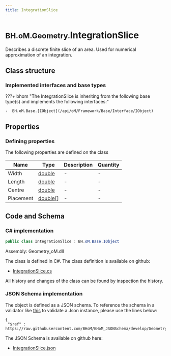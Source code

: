 ```yaml
---
title: IntegrationSlice
---
```


# <small>BH.oM.Geometry.</small>**IntegrationSlice**

Describes a discrete finite slice of an area. Used for numerical approximation of an integration.

## Class structure

### Implemented interfaces and base types

???+ bhom "The IntegrationSlice is inheriting from the following base type(s) and implements the following interfaces:"

    -  BH.oM.Base.[IObject](/api/oM/Framework/Base/Interface/IObject)


## Properties



### Defining properties

The following properties are defined on the class

| Name             | Type             | Description      | Quantity         |
|------------------|------------------|------------------|------------------|
| Width | [double](https://learn.microsoft.com/en-us/dotnet/api/System.Double?view=netstandard-2.0) | - | - |
| Length | [double](https://learn.microsoft.com/en-us/dotnet/api/System.Double?view=netstandard-2.0) | - | - |
| Centre | [double](https://learn.microsoft.com/en-us/dotnet/api/System.Double?view=netstandard-2.0) | - | - |
| Placement | [double](https://learn.microsoft.com/en-us/dotnet/api/System.Double?view=netstandard-2.0)[] | - | - |


## Code and Schema

### C# implementation

``` C# title="C#"
public class IntegrationSlice : BH.oM.Base.IObject
```

Assembly: Geometry_oM.dll

The class is defined in C#. The class definition is available on github:

- [IntegrationSlice.cs](https://github.com/BHoM/BHoM/blob/develop/Geometry_oM/Math\IntegrationSlice.cs)

All history and changes of the class can be found by inspection the history.
### JSON Schema implementation

The object is defined as a JSON schema. To reference the schema in a validator like [this](https://www.jsonschemavalidator.net/) to validate a Json instance, please use the lines below:

``` { .json .copy .select } title="JSON Schema"
{
 "$ref" : https://raw.githubusercontent.com/BHoM/BHoM_JSONSchema/develop/Geometry_oM/IntegrationSlice.json}
```

The JSON Schema is available on github here:

- [IntegrationSlice.json](https://github.com/BHoM/BHoM_JSONSchema/blob/develop/Geometry_oM/IntegrationSlice.json)
